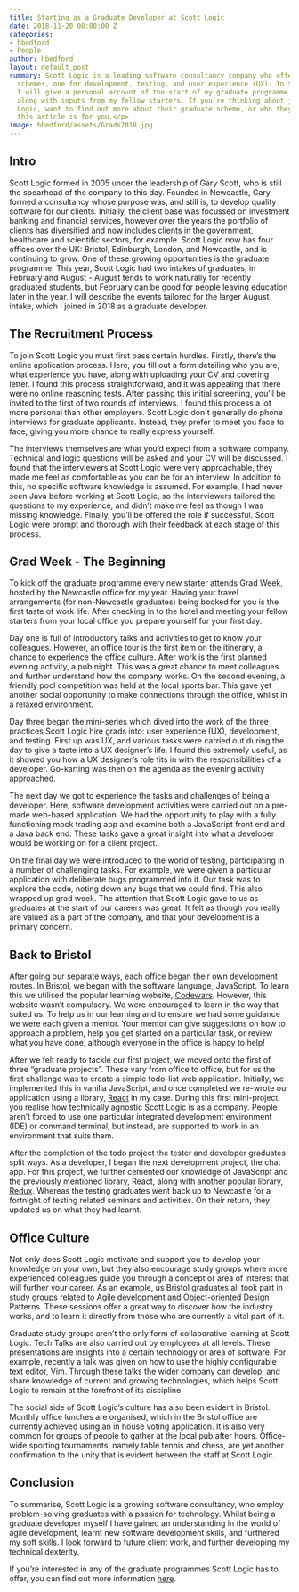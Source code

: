 ```yaml
---
title: Starting as a Graduate Developer at Scott Logic
date: 2018-11-20 00:00:00 Z
categories:
- hbedford
- People
author: hbedford
layout: default_post
summary: Scott Logic is a leading software consultancy company who offer three graduate
  schemes, one for development, testing, and user experience (UX). In this article
  I will give a personal account of the start of my graduate programme as a developer,
  along with inputs from my fellow starters. If you’re thinking about joining Scott
  Logic, want to find out more about their graduate scheme, or who they are, then
  this article is for you.</p>
image: hbedford/assets/Grads2018.jpg
---
```


## Intro
Scott Logic formed in 2005 under the leadership of Gary Scott, who is still the spearhead of the company to this day. Founded in Newcastle, Gary formed a consultancy whose purpose was, and still is, to develop quality software for our clients. Initially, the client base was focussed on investment banking and financial services, however over the years the portfolio of clients has diversified and now includes clients in the government, healthcare and scientific sectors, for example. Scott Logic now has four offices over the UK: Bristol, Edinburgh, London, and Newcastle, and is continuing to grow. One of these growing opportunities is the graduate programme. This year, Scott Logic had two intakes of graduates, in February and August - August tends to work naturally for recently graduated students, but February can be good for people leaving education later in the year. I will describe the events tailored for the larger August intake, which I joined in 2018 as a graduate developer.


## The Recruitment Process
To join Scott Logic you must first pass certain hurdles. Firstly, there’s the online application process. Here, you fill out a form detailing who you are, what experience you have, along with uploading your CV and covering letter. I found this process straightforward, and it was appealing that there were no online reasoning tests. After passing this initial screening, you’ll be invited to the first of two rounds of interviews. I found this process a lot more personal than other employers. Scott Logic don't generally do phone interviews for graduate applicants. Instead, they prefer to meet you face to face, giving you more chance to really express yourself.

The interviews themselves are what you’d expect from a software company. Technical and logic questions will be asked and your CV will be discussed. I found that the interviewers at Scott Logic were very approachable, they made me feel as comfortable as you can be for an interview. In addition to this, no specific software knowledge is assumed. For example, I had never seen Java before working at Scott Logic, so the interviewers tailored the questions to my experience, and didn’t make me feel as though I was missing knowledge. Finally, you’ll be offered the role if successful. Scott Logic were prompt and thorough with their feedback at each stage of this process. 


## Grad Week - The Beginning
To kick off the graduate programme every new starter attends Grad Week, hosted by the Newcastle office for my year. Having your travel arrangements (for non-Newcastle graduates) being booked for you is the first taste of work life. After checking in to the hotel and meeting your fellow starters from your local office you prepare yourself for your first day. 

Day one is full of introductory talks and activities to get to know your colleagues. However, an office tour is the first item on the itinerary, a chance to experience the office culture. After work is the first planned evening activity, a pub night. This was a great chance to meet colleagues and further understand how the company works. On the second evening, a friendly pool competition was held at the local sports bar. This gave yet another social opportunity to make connections through the office, whilst in a relaxed environment. 

Day three began the mini-series which dived into the work of the three practices Scott Logic hire grads into: user experience (UX), development, and testing. First up was UX, and various tasks were carried out during the day to give a taste into a UX designer’s life. I found this extremely useful, as it showed you how a UX designer’s role fits in with the responsibilities of a developer. Go-karting was then on the agenda as the evening activity approached. 

The next day we got to experience the tasks and challenges of being a developer. Here, software development activities were carried out on a pre-made web-based application. We had the opportunity to play with a fully functioning mock trading app and examine both a JavaScript front end and a Java back end. These tasks gave a great insight into what a developer would be working on for a client project.

On the final day we were introduced to the world of testing, participating in a number of challenging tasks. For example, we were given a particular application with deliberate bugs programmed into it. Our task was to explore the code, noting down any bugs that we could find. This also wrapped up grad week. The attention that Scott Logic gave to us as graduates at the start of our careers was great. It felt as though you really are valued as a part of the company, and that your development is a primary concern.



## Back to Bristol
After going our separate ways, each office began their own development routes. In Bristol, we began with the software language, JavaScript. To learn this we utilised the popular learning website, [Codewars](https://www.codewars.com/ "codewars"). However, this website wasn’t compulsory. We were encouraged to learn in the way that suited us. To help us in our learning and to ensure we had some guidance we were each given a mentor. Your mentor can give suggestions on how to approach a problem, help you get started on a particular task, or review what you have done, although everyone in the office is happy to help!

After we felt ready to tackle our first project, we moved onto the first of three “graduate projects”. These vary from office to office, but for us the first challenge was to create a simple todo-list web application. Initially, we implemented this in vanilla JavaScript, and once completed we re-wrote our application using a library, [React](https://reactjs.org/) in my case. During this first mini-project, you realise how technically agnostic Scott Logic is as a company. People aren’t forced to use one particular integrated development environment (IDE) or command terminal, but instead, are supported to work in an environment that suits them.

After the completion of the todo project the tester and developer graduates split ways. As a developer, I began the next development project, the chat app. For this project, we further cemented our knowledge of JavaScript and the previously mentioned library, React, along with another popular library, [Redux](https://redux.js.org/). Whereas the testing graduates went back up to Newcastle for a fortnight of testing related seminars and activities. On their return, they updated us on what they had learnt. 


## Office Culture
Not only does Scott Logic motivate and support you to develop your knowledge on your own, but they also encourage study groups where more experienced colleagues guide you through a concept or area of interest that will further your career. As an example, us Bristol graduates all took part in study groups related to Agile development and Object-oriented Design Patterns. These sessions offer a great way to discover how the industry works, and to learn it directly from those who are currently a vital part of it.

Graduate study groups aren’t the only form of collaborative learning at Scott Logic. Tech Talks are also carried out by employees at all levels. These presentations are insights into a certain technology or area of software. For example, recently a talk was given on how to use the highly configurable text editor, [Vim](https://www.vim.org/). Through these talks the wider company can develop, and share knowledge of current and growing technologies, which helps Scott Logic to remain at the forefront of its discipline.

The social side of Scott Logic’s culture has also been evident in Bristol. Monthly office lunches are organised, which in the Bristol office are currently achieved using an in house voting application. It is also very common for groups of people to gather at the local pub after hours. Office-wide sporting tournaments, namely table tennis and chess, are yet another confirmation to the unity that is evident between the staff at Scott Logic. 


## Conclusion
To summarise, Scott Logic is a growing software consultancy, who employ problem-solving graduates with a passion for technology. Whilst being a graduate developer myself I have gained an understanding in the world of agile development, learnt new software development skills, and furthered my soft skills. I look forward to future client work, and further developing my technical dexterity.

If you’re interested in any of the graduate programmes Scott Logic has to offer, you can find out more information [here](https://www.scottlogic.com/careers/graduates-programme/).
